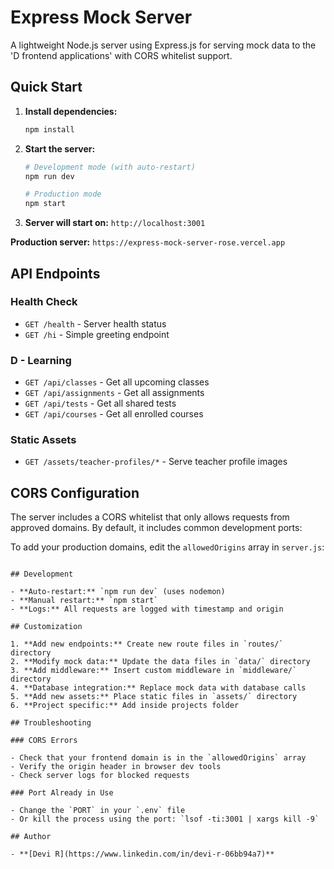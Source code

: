 # Express Mock Server

A lightweight Node.js server using Express.js for serving mock data to the 'D frontend applications' with CORS whitelist support.

## Quick Start

1. **Install dependencies:**

   ```bash
   npm install
   ```

2. **Start the server:**

   ```bash
   # Development mode (with auto-restart)
   npm run dev

   # Production mode
   npm start
   ```

3. **Server will start on:** `http://localhost:3001`

**Production server:** `https://express-mock-server-rose.vercel.app`

## API Endpoints

### Health Check

- `GET /health` - Server health status
- `GET /hi` - Simple greeting endpoint

### D - Learning

- `GET /api/classes` - Get all upcoming classes
- `GET /api/assignments` - Get all assignments
- `GET /api/tests` - Get all shared tests
- `GET /api/courses` - Get all enrolled courses

### Static Assets

- `GET /assets/teacher-profiles/*` - Serve teacher profile images

## CORS Configuration

The server includes a CORS whitelist that only allows requests from approved domains. By default, it includes common development ports:

To add your production domains, edit the `allowedOrigins` array in `server.js`:

```

## Development

- **Auto-restart:** `npm run dev` (uses nodemon)
- **Manual restart:** `npm start`
- **Logs:** All requests are logged with timestamp and origin

## Customization

1. **Add new endpoints:** Create new route files in `routes/` directory
2. **Modify mock data:** Update the data files in `data/` directory
3. **Add middleware:** Insert custom middleware in `middleware/` directory
4. **Database integration:** Replace mock data with database calls
5. **Add new assets:** Place static files in `assets/` directory
6. **Project specific:** Add inside projects folder

## Troubleshooting

### CORS Errors

- Check that your frontend domain is in the `allowedOrigins` array
- Verify the origin header in browser dev tools
- Check server logs for blocked requests

### Port Already in Use

- Change the `PORT` in your `.env` file
- Or kill the process using the port: `lsof -ti:3001 | xargs kill -9`

## Author

- **[Devi R](https://www.linkedin.com/in/devi-r-06bb94a7)**
```
